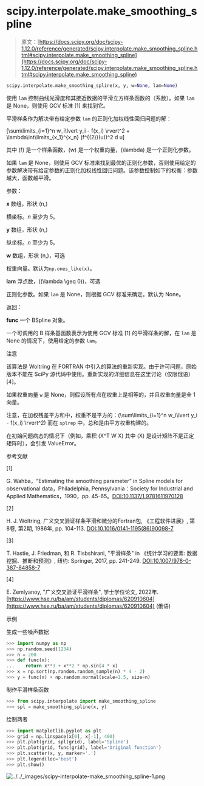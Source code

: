 # scipy.interpolate.make_smoothing_spline

> 原文：[https://docs.scipy.org/doc/scipy-1.12.0/reference/generated/scipy.interpolate.make_smoothing_spline.html#scipy.interpolate.make_smoothing_spline](https://docs.scipy.org/doc/scipy-1.12.0/reference/generated/scipy.interpolate.make_smoothing_spline.html#scipy.interpolate.make_smoothing_spline)

```py
scipy.interpolate.make_smoothing_spline(x, y, w=None, lam=None)
```

使用 `lam` 控制曲线光滑度和其接近数据的平滑立方样条函数的（系数）。如果 `lam` 是 None，则使用 GCV 标准 [1] 来找到它。

平滑样条作为解决带有给定参数 `lam` 的正则化加权线性回归问题的解：

\[\sum\limits_{i=1}^n w_i\lvert y_i - f(x_i) \rvert^2 + \lambda\int\limits_{x_1}^{x_n} (f^{(2)}(u))^2 d u\]

其中 \(f\) 是一个样条函数，\(w\) 是一个权重向量，\(\lambda\) 是一个正则化参数。

如果 `lam` 是 None，则使用 GCV 标准来找到最优的正则化参数，否则使用给定的参数解决带有给定参数的正则化加权线性回归问题。该参数控制如下的权衡：参数越大，函数越平滑。

参数：

**x** 数组，形状 (n,)

横坐标。*n* 至少为 5。

**y** 数组，形状 (n,)

纵坐标。*n* 至少为 5。

**w** 数组，形状 (n,)，可选

权重向量。默认为`np.ones_like(x)`。

**lam** 浮点数，(\(\lambda \geq 0\))，可选

正则化参数。如果 `lam` 是 None，则根据 GCV 标准来确定。默认为 None。

返回：

**func** 一个 BSpline 对象。

一个可调用的 B 样条基函数表示为使用 GCV 标准 [1] 的平滑样条的解，在 `lam` 是 None 的情况下，使用给定的参数 `lam`。

注意

该算法是 Woltring 在 FORTRAN 中引入的算法的重新实现。由于许可问题，原始版本不能在 SciPy 源代码中使用。重新实现的详细信息在这里讨论（仅限俄语）[4]。

如果权重向量 `w` 是 None，则假设所有点在权重上是相等的，并且权重向量是全 1 向量。

注意，在加权残差平方和中，权重不是平方的：\(\sum\limits_{i=1}^n w_i\lvert y_i - f(x_i) \rvert^2\) 而在 `splrep` 中，总和是由平方权重构建的。

在初始问题病态的情况下（例如，乘积 \(X^T W X\) 其中 \(X\) 是设计矩阵不是正定矩阵时），会引发 ValueError。

参考文献

[1]

G. Wahba，“Estimating the smoothing parameter” in Spline models for observational data，Philadelphia, Pennsylvania：Society for Industrial and Applied Mathematics，1990，pp. 45-65。[DOI:10.1137/1.9781611970128](https://doi.org/10.1137/1.9781611970128)

[2]

H. J. Woltring, 广义交叉验证样条平滑和微分的Fortran包, 《工程软件进展》, 第8卷, 第2期, 1986年, pp. 104-113. [DOI:10.1016/0141-1195(86)90098-7](https://doi.org/10.1016/0141-1195(86)90098-7)

[3]

T. Hastie, J. Friedman, 和 R. Tisbshirani, "平滑样条" in 《统计学习的要素: 数据挖掘、推断和预测》, 纽约: Springer, 2017, pp. 241-249. [DOI:10.1007/978-0-387-84858-7](https://doi.org/10.1007/978-0-387-84858-7)

[4]

E. Zemlyanoy, "广义交叉验证平滑样条", 学士学位论文, 2022年. [https://www.hse.ru/ba/am/students/diplomas/620910604](https://www.hse.ru/ba/am/students/diplomas/620910604) (俄语)

示例

生成一些噪声数据

```py
>>> import numpy as np
>>> np.random.seed(1234)
>>> n = 200
>>> def func(x):
...    return x**3 + x**2 * np.sin(4 * x)
>>> x = np.sort(np.random.random_sample(n) * 4 - 2)
>>> y = func(x) + np.random.normal(scale=1.5, size=n) 
```

制作平滑样条函数

```py
>>> from scipy.interpolate import make_smoothing_spline
>>> spl = make_smoothing_spline(x, y) 
```

绘制两者

```py
>>> import matplotlib.pyplot as plt
>>> grid = np.linspace(x[0], x[-1], 400)
>>> plt.plot(grid, spl(grid), label='Spline')
>>> plt.plot(grid, func(grid), label='Original function')
>>> plt.scatter(x, y, marker='.')
>>> plt.legend(loc='best')
>>> plt.show() 
```

![../../_images/scipy-interpolate-make_smoothing_spline-1.png](../Images/9b271b21e5ee3b0c41f2143e2239d788.png)
